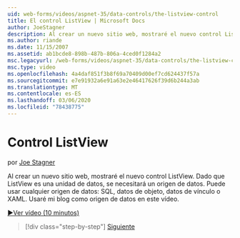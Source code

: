```yaml
---
uid: web-forms/videos/aspnet-35/data-controls/the-listview-control
title: El control ListView | Microsoft Docs
author: JoeStagner
description: Al crear un nuevo sitio web, mostraré el nuevo control ListView. Dado que ListView es una unidad de datos, se necesitará un origen de datos. Puede usar cualquier dato...
ms.author: riande
ms.date: 11/15/2007
ms.assetid: ab1bcde8-898b-487b-806a-4ced0f1284a2
msc.legacyurl: /web-forms/videos/aspnet-35/data-controls/the-listview-control
msc.type: video
ms.openlocfilehash: 4a4daf851f3b8f69a70409d00ef7cd624437f57a
ms.sourcegitcommit: e7e91932a6e91a63e2e46417626f39d6b244a3ab
ms.translationtype: MT
ms.contentlocale: es-ES
ms.lasthandoff: 03/06/2020
ms.locfileid: "78438775"
---
```

# <a name="the-listview-control"></a>Control ListView

por [Joe Stagner](https://github.com/JoeStagner)

Al crear un nuevo sitio web, mostraré el nuevo control ListView. Dado que ListView es una unidad de datos, se necesitará un origen de datos. Puede usar cualquier origen de datos: SQL, datos de objeto, datos de vínculo o XAML. Usaré mi blog como origen de datos en este vídeo.

[&#9654;Ver vídeo (10 minutos)](https://channel9.msdn.com/Blogs/ASP-NET-Site-Videos/the-listview-control)

> [!div class="step-by-step"]
> [Siguiente](the-datapager-control.md)

